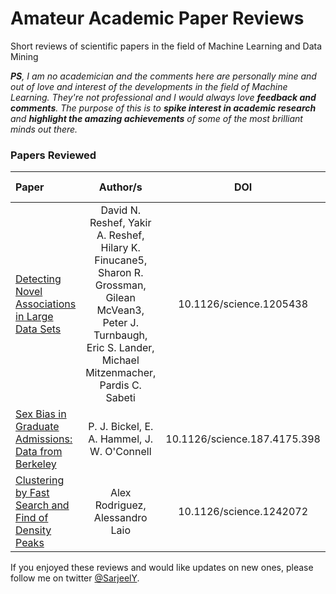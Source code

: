 # Amateur Academic Paper Reviews

Short reviews of scientific papers in the field of Machine Learning and Data Mining

_**PS**, I am no academician and the comments here are personally mine and out of love and interest of the developments in the field of Machine Learning. They're not professional and I would always love **feedback and comments**. The purpose of this is to **spike interest in academic research** and **highlight the amazing achievements** of some of the most brilliant minds out there._

### Papers Reviewed

| Paper                                                                                                      |                                                                               Author/s                                                                                |             DOI              |                  Review No.                  |
| :--------------------------------------------------------------------------------------------------------- | :-------------------------------------------------------------------------------------------------------------------------------------------------------------------: | :--------------------------: | :------------------------------------------: |
| [Detecting Novel Associations in Large Data Sets](http://science.sciencemag.org/content/334/6062/1518)     | David N. Reshef, Yakir A. Reshef, Hilary K. Finucane5, Sharon R. Grossman, Gilean McVean3, Peter J. Turnbaugh, Eric S. Lander, Michael Mitzenmacher, Pardis C. Sabeti |   10.1126/science.1205438    |   [Review_1](.//Review_1/Reshef_et_al.md)    |
| [Sex Bias in Graduate Admissions: Data from Berkeley](http://science.sciencemag.org/content/187/4175/398)  |                                                              P. J. Bickel, E. A. Hammel, J. W. O'Connell                                                              | 10.1126/science.187.4175.398 |   [Review_2](.//Review_2/Bickel_et_al.md)    |
| [Clustering by Fast Search and Find of Density Peaks](http://science.sciencemag.org/content/344/6191/1492) |                                                                    Alex Rodriguez, Alessandro Laio                                                                    |   10.1126/science.1242072    | [Review_3](./Review_3/Rodrigues_and_Laio.md) |

If you enjoyed these reviews and would like updates on new ones, please follow me on twitter [@SarjeelY](https://twitter.com/SarjeelY).
